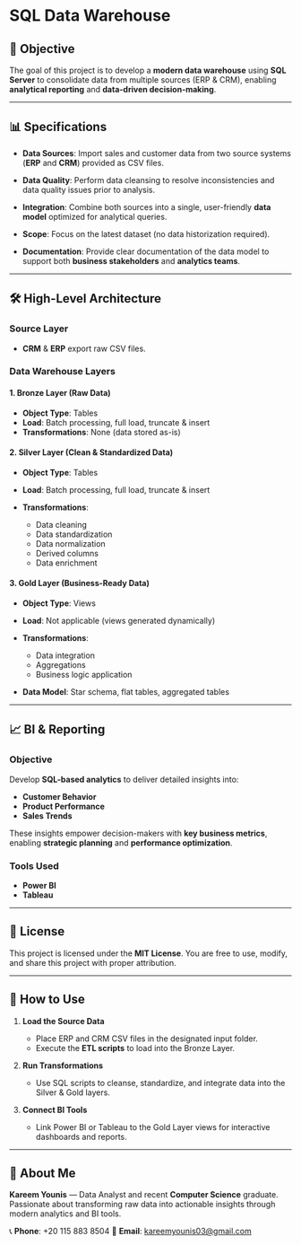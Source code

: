 

# SQL Data Warehouse 
## 📌 Objective

The goal of this project is to develop a **modern data warehouse** using **SQL Server** to consolidate data from multiple sources (ERP & CRM), enabling **analytical reporting** and **data-driven decision-making**.

---

## 📊 Specifications

* **Data Sources**:
  Import sales and customer data from two source systems (**ERP** and **CRM**) provided as CSV files.

* **Data Quality**:
  Perform data cleansing to resolve inconsistencies and data quality issues prior to analysis.

* **Integration**:
  Combine both sources into a single, user-friendly **data model** optimized for analytical queries.

* **Scope**:
  Focus on the latest dataset (no data historization required).

* **Documentation**:
  Provide clear documentation of the data model to support both **business stakeholders** and **analytics teams**.

---

## 🛠 High-Level Architecture

### **Source Layer**

* **CRM** & **ERP** export raw CSV files.

### **Data Warehouse Layers**

#### **1. Bronze Layer (Raw Data)**

* **Object Type**: Tables
* **Load**: Batch processing, full load, truncate & insert
* **Transformations**: None (data stored as-is)

#### **2. Silver Layer (Clean & Standardized Data)**

* **Object Type**: Tables
* **Load**: Batch processing, full load, truncate & insert
* **Transformations**:

  * Data cleaning
  * Data standardization
  * Data normalization
  * Derived columns
  * Data enrichment

#### **3. Gold Layer (Business-Ready Data)**

* **Object Type**: Views
* **Load**: Not applicable (views generated dynamically)
* **Transformations**:

  * Data integration
  * Aggregations
  * Business logic application
* **Data Model**: Star schema, flat tables, aggregated tables

---

## 📈 BI & Reporting

### Objective

Develop **SQL-based analytics** to deliver detailed insights into:

* **Customer Behavior**
* **Product Performance**
* **Sales Trends**

These insights empower decision-makers with **key business metrics**, enabling **strategic planning** and **performance optimization**.

### Tools Used

* **Power BI**
* **Tableau**

---

## 📜 License

This project is licensed under the **MIT License**. You are free to use, modify, and share this project with proper attribution.

---

## 🚀 How to Use

1. **Load the Source Data**

   * Place ERP and CRM CSV files in the designated input folder.
   * Execute the **ETL scripts** to load into the Bronze Layer.

2. **Run Transformations**

   * Use SQL scripts to cleanse, standardize, and integrate data into the Silver & Gold layers.

3. **Connect BI Tools**

   * Link Power BI or Tableau to the Gold Layer views for interactive dashboards and reports.

---

## 👤 About Me

**Kareem Younis** — Data Analyst and recent **Computer Science** graduate.
Passionate about transforming raw data into actionable insights through modern analytics and BI tools.

📞 **Phone**: +20 115 883 8504
📧 **Email**: [kareemyounis03@gmail.com](mailto:kareemyounis03@gmail.com)




